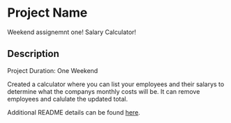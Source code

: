 # Project Name
Weekend assignemnt one!
Salary Calculator!
## Description
Project Duration: One Weekend

Created a calculator where you can list your employees and their salarys to determine what the companys monthly costs will be. It can remove employees and calulate the updated total.


Additional README details can be found [here](https://github.com/PrimeAcademy/readme-template/blob/master/README.md).
